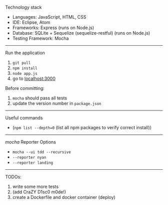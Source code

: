 Technology stack

* Languages: JavaScript, HTML, CSS
* IDE: Eclipse, Atom
* Frameworks: Express (runs on Node.js)
* Database: SQLite + Sequelize (sequelize-restful) (runs on Node.js)
* Testing Framework: Mocha

***
Run the application

1. `git pull`
2. `npm install`
3. `node app.js`
4. go to [localhost:3000](localhost:3000)

Before committing:
1. `mocha` should pass all tests
2. update the version number in `package.json`

***
Useful commands
* (`npm list --depth=0` (list all npm packages to verify correct install))

***
*mocha* Reporter Options
* `mocha --ui tdd --recursive`
* `--reporter nyan`
* `--reporter landing`

***
TODOs:
1. write some more tests
2. (add CraZY D1sc0 m0de!)
3. create a Dockerfile and docker container (deploy)
